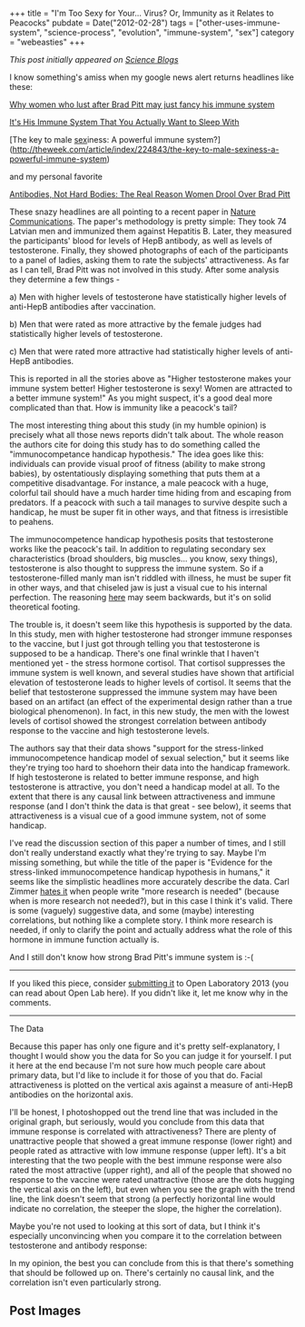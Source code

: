 +++
title = "I'm Too Sexy for Your... Virus? Or, Immunity as it Relates to Peacocks"
pubdate = Date("2012-02-28")
tags = ["other-uses-immune-system", "science-process", "evolution", "immune-system", "sex"]
category = "webeasties"
+++

_This post initially appeared on [Science Blogs](http://scienceblogs.com/webeasties)_

I know something's amiss when my google news alert returns headlines like these:

[Why women who lust after Brad Pitt may just fancy his immune system](http://www.dailymail.co.uk/sciencetech/article-2105507/Why-women-lust-Brad-Pitt-just-fancy-immune-system.html?ito=feeds-newsxml)

[It's His Immune System That You Actually Want to Sleep With](http://jezebel.com/5887562/its-his-immune-system-that-you-actually-want-to-sleep-with)

[The key to male [sex](/tag/sex)iness: A powerful immune system?](http://theweek.com/article/index/224843/the-key-to-male-sexiness-a-powerful-immune-system)

and my personal favorite

[Antibodies, Not Hard Bodies: The Real Reason Women Drool Over Brad Pitt](http://www.livescience.com/18568-immune-system-male-attractiveness.html)

These snazy headlines are all pointing to a recent paper in [Nature Communications](http://www.nature.com/ncomms/journal/v3/n2/full/ncomms1696.html). The paper's methodology is pretty simple: They took 74 Latvian men and immunized them against Hepatitis B. Later, they measured the participants' blood for levels of HepB antibody, as well as levels of testosterone. Finally, they showed photographs of each of the participants to a panel of ladies, asking them to rate the subjects' attractiveness. As far as I can tell, Brad Pitt was not involved in this study. 
After some analysis they determine a few things -

a) Men with higher levels of testosterone have statistically higher levels of anti-HepB antibodies after vaccination.

b) Men that were rated as more attractive by the female judges had statistically higher levels of testosterone.

c) Men that were rated more attractive had statistically higher levels of anti-HepB antibodies.

This is reported in all the stories above as "Higher testosterone makes your immune system better! Higher testosterone is sexy! Women are attracted to a better immune system!" As you might suspect, it's a good deal more complicated than that. 
How is immunity like a peacock's tail?

The most interesting thing about this study (in my humble opinion) is precisely what all those news reports didn't talk about. The whole reason the authors cite for doing this study has to do something called the "immunocompetance handicap hypothesis." The idea goes like this: individuals can provide visual proof of fitness (ability to make strong babies), by ostentatiously displaying something that puts them at a competitive disadvantage. For instance, a male peacock with a huge, colorful tail should have a much harder time hiding from and escaping from predators. If a peacock with such a tail manages to survive despite such a handicap, he must be super fit in other ways, and that fitness is irresistible to peahens.

The immunocompetence handicap hypothesis posits that testosterone works like the peacock's tail. In addition to regulating secondary sex characteristics (broad shoulders, big muscles... you know, sexy things), testosterone is also thought to suppress the immune system. So if a testosterone-filled manly man isn't riddled with illness, he must be super fit in other ways, and that chiseled jaw is just a visual cue to his internal perfection. The reasoning [here](http://blogs.scientificamerican.com/network-central/2012/02/27/open-laboratory-2013-submissions-form-is-now-open/) may seem backwards, but it's on solid theoretical footing.

The trouble is, it doesn't seem like this hypothesis is supported by the data. In this study, men with higher testosterone had stronger immune responses to the vaccine, but I just got through telling you that testosterone is supposed to be a handicap. There's one final wrinkle that I haven't mentioned yet - the stress hormone cortisol. That cortisol suppresses the immune system is well known, and several studies have shown that artificial elevation of testosterone leads to higher levels of cortisol. It seems that the belief that testosterone suppressed the immune system may have been based on an artifact (an effect of the experimental design rather than a true biological phenomenon). In fact, in this new study, the men with the lowest levels of cortisol showed the strongest correlation between antibody response to the vaccine and high testosterone levels.

The authors say that their data shows "support for the stress-linked immunocompetence handicap model of sexual selection," but it seems like they're trying too hard to shoehorn their data into the handicap framework. If high testosterone is related to better immune response, and high testosterone is attractive, you don't need a handicap model at all. To the extent that there is any causal link between attractiveness and immune response (and I don't think the data is that great - see below), it seems that attractiveness is a visual cue of a good immune system, not of some handicap.

I've read the discussion section of this paper a number of times, and I still don't really understand exactly what they're trying to say. Maybe I'm missing something, but while the title of the paper is "Evidence for the stress-linked immunocompetence handicap hypothesis in humans," it seems like the simplistic headlines more accurately describe the data. Carl Zimmer [hates it](http://blogs.discovermagazine.com/loom/2009/11/30/the-index-of-banned-words-the-continually-updated-edition/) when people write "more research is needed" (because when is more research not needed?), but in this case I think it's valid. There is some (vaguely) suggestive data, and some (maybe) interesting correlations, but nothing like a complete story. I think more research is needed, if only to clarify the point and actually address what the role of this hormone in immune function actually is.

And I still don't know how strong Brad Pitt's immune system is :-(

-----------

If you liked this piece, consider [submitting it](https://openlab.wufoo.com/forms/submission-form/) to Open Laboratory 2013 (you can read about Open Lab here). If you didn't like it, let me know why in the comments.

-----------

The Data

Because this paper has only one figure and it's pretty self-explanatory, I thought I would show you the data for So you can judge it for yourself. I put it here at the end because I'm not sure how much people care about primary data, but I'd like to include it for those of you that do. 
Facial attractiveness is plotted on the vertical axis against a measure of anti-HepB antibodies on the horizontal axis.

I'll be honest, I photoshopped out the trend line that was included in the original graph, but seriously, would you conclude from this data that immune response is correlated with attractiveness? There are plenty of unattractive people that showed a great immune response (lower right) and people rated as attractive with low immune response (upper left). It's a bit interesting that the two people with the best immune response were also rated the most attractive (upper right), and all of the people that showed no response to the vaccine were rated unattractive (those are the dots hugging the vertical axis on the left), but even when you see the graph with the trend line, the link doesn't seem that strong (a perfectly horizontal line would indicate no correlation, the steeper the slope, the higher the correlation).

Maybe you're not used to looking at this sort of data, but I think it's especially unconvincing when you compare it to the correlation between testosterone and antibody response:

In my opinion, the best you can conclude from this is that there's something that should be followed up on. There's certainly no causal link, and the correlation isn't even particularly strong.

      
  

 ## Post Images


